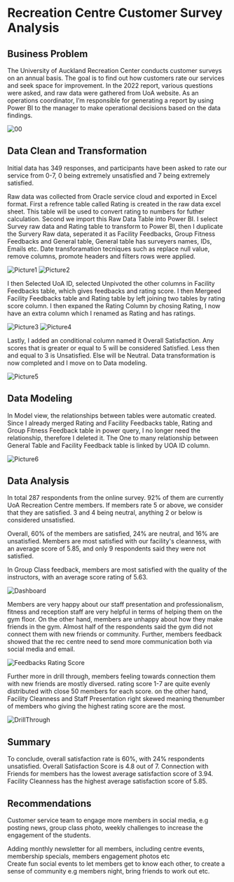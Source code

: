 # Recreation Centre Customer Survey Analysis
## Business Problem
The University of Auckland Recreation Center conducts customer surveys on an annual basis. The goal is to find out how customers rate our services and seek space for improvement. In the 2022 report, various questions were asked, and raw data were gathered from UoA website. As an operations coordinator, I’m responsible for generating a report by using Power BI to the manager to make operational decisions based on the data findings.

![00](https://github.com/dandai509/Customer-Survey-Analysis/assets/106848444/93767468-b386-485a-8e55-276dc38bfd9d)

## Data Clean and Transformation

Initial data has 349 responses, and participants have been asked to rate our service from 0-7, 0 being extremely unsatisfied and 7 being extremely satisfied. 

Raw data was collected from Oracle service cloud and exported in Excel format. First a refrence table called Rating is created in the raw data excel sheet. This table will be used to convert rating to numbers for futher calculation. Second we import this Raw Data Table into Power BI. I select Survey raw data and Rating table to transform to Power BI, then I duplicate the Survery Raw data, seperated it as Facility Feedbacks, Group Fitness Feedbacks and General table, General table has surveyers names, IDs, Emails etc. Date transforamation tecniques such as replace null value, remove columns, promote headers and filters rows were applied.

![Picture1](https://github.com/dandai509/Customer-Survey-Analysis/assets/106848444/b03cd758-755a-413a-a53e-9556a958ee83)
![Picture2](https://github.com/dandai509/Customer-Survey-Analysis/assets/106848444/9e7a2a2a-af76-4cb2-b5e6-b264fe80a4d4)

I then Selected UoA ID, selected Unpivoted the other columns in Facility Feedbacks table, which gives feedbacks and rating score. I then Mergeed Facility Feedbacks table and Rating table by left joining two tables by rating score column. I then expaned the Rating Column by chosing Rating, I now have an extra column which I renamed as Rating and has ratings.

![Picture3](https://github.com/dandai509/Customer-Survey-Analysis/assets/106848444/392f7033-c692-4d76-a4df-b378d4dfbeff)
![Picture4](https://github.com/dandai509/Customer-Survey-Analysis/assets/106848444/8e6eb314-795c-4a87-ae32-e5c713f3b22d)


Lastly, I added an conditional column named it Overall Satisfaction. Any scores that is greater or equal to 5 will be considered Satisfied. Less then and equal to 3 is Unsatisfied. Else will be Neutral.
Data transformation is now completed and I move on to Data modeling.

![Picture5](https://github.com/dandai509/Customer-Survey-Analysis/assets/106848444/9617138f-3e8b-4162-b9b4-5fcf5944411c)

## Data Modeling

In Model view, the relationships between tables were automatic created. Since I already merged Rating and Facility Feedbacks table, Rating and Group Fitness Feedback table in power query, I no longer need the relationship, therefore I deleted it. The One to many relationship between General Table and Facility Feedback table is linked by UOA ID column.

![Picture6](https://github.com/dandai509/Customer-Survey-Analysis/assets/106848444/6a2a9aa2-9ba8-458a-bcdf-eb1c909e90ef)


## Data Analysis
In total 287 respondents from the online survey. 92% of them are currently UoA Recreation Centre members. If members rate 5 or above, we consider that they are satisfied. 3 and 4 being neutral, anything 2 or below is considered unsatisfied. 

Overall, 60% of the members are satisfied, 24% are neutral, and 16% are unsatisfied. Members are most satisfied with our facility's cleanness, with an average score of 5.85, and only 9 respondents said they were not satisfied. 

In Group Class feedback, members are most satisfied with the quality of the instructors, with an average score rating of 5.63.

![Dashboard](https://github.com/user-attachments/assets/42af060a-3b75-4335-a597-2550c0880cc0)

Members are very happy about our staff presentation and professionalism, fitness and reception staff are very helpful in terms of helping them on the gym floor. On the other hand, members are unhappy about how they make friends in the gym. Almost half of the respondents said the gym did not connect them with new friends or community. Further, members feedback showed that the rec centre need to send more communication both via social media and email.

![Feedbacks Rating Score](https://github.com/user-attachments/assets/e2044195-7c0e-4187-8d12-403551473753)

Further more in drill through, members feeling towards connection them with new friends are mostly diversed. rating score 1-7 are quite evenly distributed with close 50 members for each score. on the other hand, Facility Cleanness and Staff Presentation right skewed meaning thenumber of members who giving the highest rating score are the most.

![DrillThrough](https://github.com/user-attachments/assets/5af21d4a-c1a7-4f73-a09e-a2ef0ab5c268)

## Summary

To conclude, overall satisfaction rate is 60%, with 24% respondents unsatisfied. Overall Satisfaction Score is 4.8 out of 7. Connection with Friends for members has the lowest average satisfaction score of 3.94. Facility Cleanness has the highest average satisfaction score of 5.85.

## Recommendations 

Customer service team to engage more members in social media, e.g posting news, group class photo, weekly challenges to increase the engagement of the students.

Adding monthly newsletter for all members, including centre events, membership specials, members engagement photos etc																			
Create fun social events to let members get to know each other, to create a sense of community e.g members night, bring friends to work out etc.


